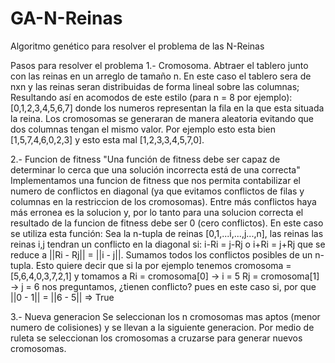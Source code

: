 # GA-N-Reinas
Algoritmo genético para resolver el problema de las N-Reinas

Pasos para resolver el problema
1.- Cromosoma.
    Abtraer el tablero junto con las reinas en un arreglo de tamaño n.
    En este caso el tablero sera de nxn y las reinas seran distribuidas de forma lineal sobre 
    las columnas; Resultando así en acomodos de este estilo (para n = 8 por ejemplo):
    [0,1,2,3,4,5,6,7] donde los numeros representan la fila en la que esta situada la reina. 
    Los cromosomas se generaran de manera aleatoria evitando que dos columnas tengan el mismo valor.
    Por ejemplo esto esta bien [1,5,7,4,6,0,2,3] y esto esta mal [1,2,3,3,4,5,7,0].

2.- Funcion de fitness
    "Una función de fitness debe ser capaz de determinar lo cerca que una solución incorrecta está de una correcta"
    Implementamos una funcion de fitness que nos permita contabilizar el numero de conflictos en diagonal (ya que evitamos conflictos de filas y columnas en la restriccion de los cromosomas).
    Entre más conflictos haya más erronea es la solucion y, por lo tanto para una solucion correcta el resultado de la funcion de fitness debe ser 0 (cero conflictos).
    En este caso se utiliza esta función:
    Sea la n-tupla de reinas [0,1,...i,...,j...,n], las reinas las reinas i,j tendran un conflicto en la diagonal si: i-Ri = j-Rj o i+Ri = j+Rj que se reduce a ||Ri - Rj|| = ||i - j||.
    Sumamos todos los conflictos posibles de un n-tupla.
    Esto quiere decir que si la por ejemplo tenemos cromosoma = [5,6,4,0,3,7,2,1] y tomamos a
    Ri = cromosoma[0] -> i = 5
    Rj = cromosoma[1] -> j = 6
    nos preguntamos, ¿tienen conflicto? pues en este caso si, por que ||0 - 1|| = ||6 - 5|| => True

3.- Nueva generacion
    Se seleccionan los n cromosomas mas aptos (menor numero de colisiones) y se llevan a la siguiente generacion.
    Por medio de ruleta se seleccionan los cromosomas a cruzarse para generar nuevos cromosomas.
    